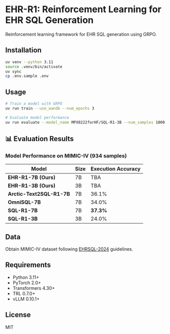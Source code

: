 # EHR-R1: Reinforcement Learning for EHR SQL Generation

Reinforcement learning framework for EHR SQL generation using GRPO.

## Installation

```bash
uv venv --python 3.11
source .venv/bin/activate
uv sync
cp .env.sample .env
```

## Usage

```bash
# Train a model with GRPO
uv run train --use_wandb --num_epochs 3

# Evaluate model performance  
uv run evaluate --model_name MPX0222forHF/SQL-R1-3B --num_samples 1000
```

## 📊 Evaluation Results

### Model Performance on MIMIC-IV (934 samples)

| Model | Size | Execution Accuracy |
|-------|------|-------------------|
| **EHR-R1-7B (Ours)** | 7B | TBA |
| **EHR-R1-3B (Ours)** | 3B | TBA |
| **Arctic-Text2SQL-R1-7B** | 7B | 36.1% |
| **OmniSQL-7B** | 7B | 34.0% |
| **SQL-R1-7B** | 7B | **37.3%** |
| **SQL-R1-3B** | 3B | 24.0% |


## Data

Obtain MIMIC-IV dataset following [EHRSQL-2024](https://github.com/glee4810/ehrsql-2024) guidelines.

## Requirements

- Python 3.11+
- PyTorch 2.0+
- Transformers 4.30+
- TRL 0.7.0+
- vLLM 0.10.1+

## License

MIT
